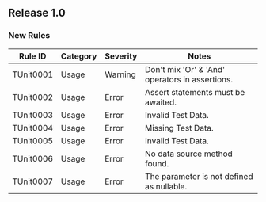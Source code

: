 ## Release 1.0

### New Rules

Rule ID | Category | Severity | Notes                                          
--------|----------|----------|------------------------------------------------
TUnit0001  | Usage   | Warning  | Don't mix 'Or' &amp; 'And' operators in assertions.
TUnit0002  | Usage   | Error    | Assert statements must be awaited.
TUnit0003  | Usage   | Error    | Invalid Test Data.
TUnit0004  | Usage   | Error    | Missing Test Data.
TUnit0005  | Usage   | Error    | Invalid Test Data.
TUnit0006  | Usage   | Error    | No data source method found.
TUnit0007  | Usage   | Error    | The parameter is not defined as nullable.

